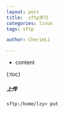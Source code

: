 ```yaml
---
layout: post  
title:  sftp学习  
categories: linux  
tags: sftp

author: CherieLi

---
```


* content  

{:toc}  

##### 上传
```
sftp:/home/lzy> put
```
